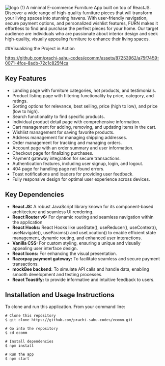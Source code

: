 ![logo (1)](https://github.com/prachi-sahu-codes/ecomm/assets/87253962/19c5c793-5749-45ce-be0e-bc4d4d15a9ae)
A minimal E-commerce Furniture App built on top of ReactJS.
Discover a wide range of high-quality furniture pieces that will transform your living spaces into stunning havens. With user-friendly navigation, secure payment options, and personalized wishlist features, FURN makes it effortless to find and purchase the perfect pieces for your home. Our target audience are individuals who are passionate about interior design and seek high-quality, visually appealing furniture to enhance their living spaces. 

##Visualizing the Project in Action

https://github.com/prachi-sahu-codes/ecomm/assets/87253962/a75f7459-0071-4fce-8adb-72c1c825f4ca

## Key Features

- Landing page with furniture categories, hot products, and testimonials.
- Product listing page with filtering functionality by price, category, and ratings.
- Sorting options for relevance, best selling, price (high to low), and price (low to high).
- Search functionality to find specific products.
- Individual product detail page with comprehensive information.
- Cart management for adding, removing, and updating items in the cart.
- Wishlist management for saving favorite products.
- Address management for managing shipping addresses.
- Order management for tracking and managing orders.
- Account page with an order summary and user information.
- Checkout page for finalizing purchases.
- Payment gateway integration for secure transactions.
- Authentication features, including user signup, login, and logout.
- 404 page for handling page not found errors.
- Toast notifications and loaders for providing user feedback.
- Fully responsive design for optimal user experience across devices.

## Key Dependencies

- **React JS:** A robust JavaScript library known for its component-based architecture and seamless UI rendering.
- **React Router v6:** For dynamic routing and seamless navigation within the application
- **React Hooks:** React Hooks like useState(), useReducer(), useContext(), useNavigate(), useParams() and useLocation() to enable efficient state management, dynamic routing, and enhanced user interactions.
- **Vanilla CSS:** For custom styling, ensuring a unique and visually appealing user interface design.
- **React Icons:** For enhancing the visual presentation.
- **Razorpay payment gateway:** To facilitate seamless and secure payment transactions.
- **mockBee backend:** To simulate API calls and handle data, enabling smooth development and testing processes.
- **React Toastify:** to provide informative and intuitive feedback to users.

## Installation and Usage Instructions 
To clone and run this application. From your command line:
```
# Clone this repository
$ git clone https://github.com/prachi-sahu-codes/ecomm.git

# Go into the repository
$ cd ecomm

# Install dependencies
$ npm install

# Run the app
$ npm start
```

